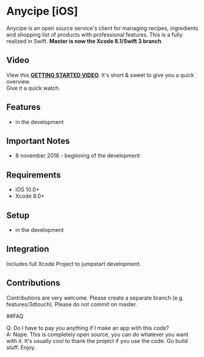 # Anycipe [iOS]

Anycipe is an open source service's client for managing recipes, ingredients and shopping list of products with professional features. This is a fully realized in Swift. **Master is now the Xcode 8.1/Swift 3 branch**.

## Video
View this [**GETTING STARTED VIDEO**](https://youtu.be/).
It's short & sweet to give you a quick overview.  
Give it a quick watch.

## Features

- in the development

## Important Notes

- 8 november 2016 - beginning of the development 

## Requirements

- iOS 10.0+
- Xcode 8.0+

## Setup

- in the development

## Integration

Includes full Xcode Project to jumpstart development.

## Contributions

Contributions are very welcome. Please create a separate branch (e.g. features/3dtouch). Please do not commit on master.


##FAQ

Q: Do I have to pay you anything if I make an app with this code?  
A: Nope. This is completely open source, you can do whatever you want with it. It's usually cool to thank the project if you use the code. Go build stuff. Enjoy.

